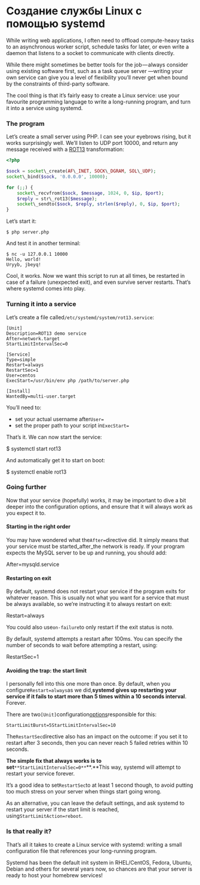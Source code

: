 # Создание службы Linux с помощью systemd

While writing web applications, I often need to offload compute-heavy tasks to an asynchronous worker script, schedule tasks for later, or even write a daemon that listens to a socket to communicate with clients directly.

While there might sometimes be better tools for the job — always consider using existing software first, such as a task queue server —writing your own service can give you a level of flexibility you’ll never get when bound by the constraints of third-party software.

The cool thing is that it’s fairly easy to create a Linux service: use your favourite programming language to write a long-running program, and turn it into a service using systemd.

### The program

Let’s create a small server using PHP. I can see your eyebrows rising, but it works surprisingly well. We’ll listen to UDP port 10000, and return any message received with a [ROT13](https://en.wikipedia.org/wiki/ROT13) transformation:

```php
<?php

$sock = socket\_create(AF\_INET, SOCK\_DGRAM, SOL\_UDP);
socket\_bind($sock, '0.0.0.0', 10000);

for (;;) {
    socket\_recvfrom($sock, $message, 1024, 0, $ip, $port);
    $reply = str\_rot13($message);
    socket\_sendto($sock, $reply, strlen($reply), 0, $ip, $port);
}
```

Let’s start it:

```
$ php server.php
```

And test it in another terminal:

```
$ nc -u 127.0.0.1 10000  
Hello, world!  
Uryyb, jbeyq!
```

Cool, it works. Now we want this script to run at all times, be restarted in case of a failure (unexpected exit), and even survive server restarts. That’s where systemd comes into play.

### Turning it into a service

Let’s create a file called`/etc/systemd/system/rot13.service`:

```
[Unit]  
Description=ROT13 demo service  
After=network.target  
StartLimitIntervalSec=0

[Service]  
Type=simple  
Restart=always  
RestartSec=1  
User=centos  
ExecStart=/usr/bin/env php /path/to/server.php  
  
[Install]  
WantedBy=multi-user.target
```

You’ll need to:

*   set your actual username after`User=`
*   set the proper path to your script in`ExecStart=`

That’s it. We can now start the service:

$ systemctl start rot13

And automatically get it to start on boot:

$ systemctl enable rot13

### Going further

Now that your service (hopefully) works, it may be important to dive a bit deeper into the configuration options, and ensure that it will always work as you expect it to.

#### Starting in the right order

You may have wondered what the`After=`directive did. It simply means that your service must be started_after_the network is ready. If your program expects the MySQL server to be up and running, you should add:

After=mysqld.service

#### Restarting on exit

By default, systemd does not restart your service if the program exits for whatever reason. This is usually not what you want for a service that must be always available, so we’re instructing it to always restart on exit:

Restart=always

You could also use`on-failure`to only restart if the exit status is not`0`.

By default, systemd attempts a restart after 100ms. You can specify the number of seconds to wait before attempting a restart, using:

RestartSec=1

#### Avoiding the trap: the start limit

I personally fell into this one more than once. By default, when you configure`Restart=always`as we did,**systemd gives up restarting your service if it fails to start more than 5 times within a 10 seconds interval**. Forever.

There are two`[Unit]`configuration[options](https://www.freedesktop.org/software/systemd/man/systemd.unit.html#StartLimitIntervalSec=)responsible for this:

```
StartLimitBurst=5StartLimitIntervalSec=10
```

The`RestartSec`directive also has an impact on the outcome: if you set it to restart after 3 seconds, then you can never reach 5 failed retries within 10 seconds.

**The simple fix that always works is to set**`**StartLimitIntervalSec=0**`**.**This way, systemd will attempt to restart your service forever.

It’s a good idea to set`RestartSec`to at least 1 second though, to avoid putting too much stress on your server when things start going wrong.

As an alternative, you can leave the default settings, and ask systemd to restart your server if the start limit is reached, using`StartLimitAction=reboot`.

### Is that really it?

That’s all it takes to create a Linux service with systemd: writing a small configuration file that references your long-running program.

Systemd has been the default init system in RHEL/CentOS, Fedora, Ubuntu, Debian and others for several years now, so chances are that your server is ready to host your homebrew services!